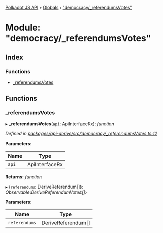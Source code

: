 [Polkadot JS API](../README.md) › [Globals](../globals.md) › ["democracy/_referendumsVotes"](_democracy__referendumsvotes_.md)

# Module: "democracy/_referendumsVotes"

## Index

### Functions

* [_referendumsVotes](_democracy__referendumsvotes_.md#_referendumsvotes)

## Functions

###  _referendumsVotes

▸ **_referendumsVotes**(`api`: ApiInterfaceRx): *function*

*Defined in [packages/api-derive/src/democracy/_referendumsVotes.ts:12](https://github.com/polkadot-js/api/blob/6aa0d90fc0/packages/api-derive/src/democracy/_referendumsVotes.ts#L12)*

**Parameters:**

Name | Type |
------ | ------ |
`api` | ApiInterfaceRx |

**Returns:** *function*

▸ (`referendums`: DeriveReferendum[]): *Observable‹DeriveReferendumVotes[]›*

**Parameters:**

Name | Type |
------ | ------ |
`referendums` | DeriveReferendum[] |
